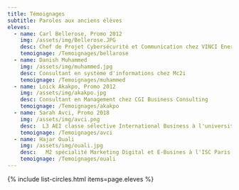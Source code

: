 ```yaml
---
title: Témoignages
subtitle: Paroles aux anciens élèves
eleves:
  - name: Carl Bellerose, Promo 2012 
    img: /assets/img/Bellerose.JPG
    desc: Chef de Projet Cybersécurité et Communication chez VINCI Energies
    temoignage: /Temoignages/bellarose
  - name: Danish Muhammed 
    img: /assets/img/muhammed.jpg
    desc: Consultant en système d'informations chez Mc2i
    temoignage: /Temoignages/muhammed
  - name: Loïck Akakpo, Promo 2012
    img: /assets/img/akakpo.jpg
    desc: Consultant en Management chez CGI Business Consulting
    temoignage: /Temoignages/akakpo
  - name: Sarah Avci, Promo 2018
    img: /assets/img/avci.png
    desc:  L3 AEI classe sélective International Business à l'université Paris Crétei
    temoignage: /Temoignages/avci
  - name: Hajar Ouali
    img: /assets/img/ouali.jpg
    desc:   M2 spécialité Marketing Digital et E-Busines à l'ISC Paris
    temoignage: /Temoignages/ouali
---
```


{% include list-circles.html items=page.eleves %}



